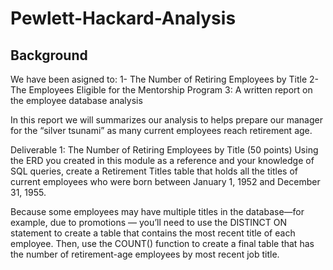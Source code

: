 # Pewlett-Hackard-Analysis

## Background

We have been asigned to: 
  1- The Number of Retiring Employees by Title
  2- The Employees Eligible for the Mentorship Program
  3: A written report on the employee database analysis
  
  In this report we will summarizes our analysis to helps prepare our manager for the “silver tsunami” as many current employees reach retirement age.



Deliverable 1: The Number of Retiring Employees by Title (50 points)
Using the ERD you created in this module as a reference and your knowledge of SQL queries,
create a Retirement Titles table that holds all the titles of current employees who were born between January 1, 1952 and December 31, 1955. 

Because some employees may have multiple titles in the database—for example, due to promotions — you’ll need to 
use the DISTINCT ON statement to create a table that contains the most recent title of each employee. 
Then, use the COUNT() function to create a final table that has the number of retirement-age employees by most recent job title.

